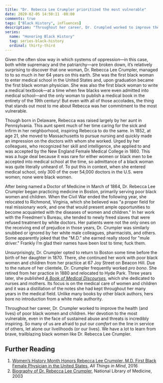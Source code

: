 ```yaml
---
title: "Dr. Rebecca Lee Crumpler prioritized the most vulnerable"
date: 2020-02-05 14:50:11 -08:00
comments: true
tags: ["Black History", influences]
description: "Throughout her career, Dr. Crumpled worked to improve the health (and lives) of poor black women and children."
series:
  name: "Honoring Black History"
  tag: series-black-history
  ordinal: thirty-third
---
```


Given the often slow way in which systems of oppression—in this case, both white supremacy and the patriarchy—are broken down, it’s relatively surprising to discover that one woman, Dr. Rebecca Lee Crumpler, managed to to so much in her 64 years on this earth. She was the first black woman to enter medical school in the United States and, upon graduation became the first black woman physician. She was also the first black woman to write a medical textbook—at a time when few blacks were even admitted into medical school—and the only woman to publish a medical book in the entirety of the 19th century! But even with all of those accolades, the thing that stands out most to me about Rebecca was her commitment to the most vulnerable.

<!-- more -->

Though born in Delaware, Rebecca was raised largely by her aunt in Pennsylvania. This aunt spent much of her time caring for the sick and infirm in her neighborhood, inspiring Rebecca to do the same. In 1852, at age 21, she moved to Massachusetts to pursue nursing and quickly made an impression on the doctors with whom she worked. Urged by her colleagues, who recognized her skill and intelligence, she applied to and was accepted by the New England Female Medical College in 1860. This was a *huge* deal because it was rare for either women or black men to be accepted into medical school at the time, so admittance of a black woman was quite literally unheard of. To put this in context, when she entered medical school, only 300 of the over 54,000 doctors in the U.S. were women; none were black women.

After being named a Doctor of Medicine in March of 1864, Dr. Rebecca Lee Crumpler began practicing medicine in Boston, primarily serving poor black women and children. When the Civil War ended the following year, she relocated to Richmond, Virginia, which she believed was "a proper field for real missionary work, and one that would present ample opportunities to become acquainted with the diseases of women and children." In her work with the Freedmen's Bureau, she tended to newly freed slaves that were refused treatment by white doctors. Her patients were not the only ones on the receiving end of prejudice in those years, Dr. Crumpler was similarly snubbed or ignored by her white male colleagues, pharmacists, and others. Some apparently joked that the "M.D." she earned really stood for "mule driver." Frankly I’m glad their names have been lost to time; fuck them.

Unsurprisingly, Dr. Crumpler opted to return to Boston some time before the birth of her daughter in 1870. There, she continued her work with poor black women and children from her practice at 67 Joy Street on Beacon Hill. Due to the nature of her clientele, Dr. Crumpler frequently worked <i>pro bono</i>. She retired from her practice in 1880 and relocated to Hyde Park. Three years later, she published [<cite>A Book of Medical Discourses</cite>](https://archive.org/details/67521160R.nlm.nih.gov), which she dedicated to nurses and mothers. Its focus is on the medical care of women and children and it was a distillation of the notes she had kept throughout her many years in the medical field. Unlike many books by other black authors, hers bore no introduction from a white male authority.

Throughout her career, Dr. Crumpler worked to improve the health (and lives) of poor black women and children. Her devotion to the most vulnerable, even in the face of sustained abuse and threats is incredibly inspiring. So many of us are afraid to put our *comfort* on the line in service of others, let alone our livelihoods (or our lives). We have a lot to learn from brave, trailblazing black women like Dr. Rebecca Lee Crumpler.

## Further Reading

1. [Women’s History Month Honors Rebecca Lee Crumpler, M.D. First Black Female Physician in the United States](https://blogs.psychcentral.com/all-things/2016/03/womens-history-month-honors-rebecca-lee-crumpler-m-d-first-black-female-physician-in-the-united-states/), <cite>All Things in Mind</cite>, 2016
2. [Biography of Dr. Rebecca Lee Crumpler](https://cfmedicine.nlm.nih.gov/physicians/biography_73.html), National Library of Medicine, 2003